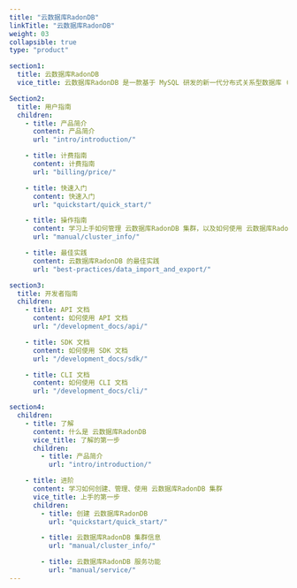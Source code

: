 ```yaml
---
title: "云数据库RadonDB"
linkTitle: "云数据库RadonDB"
weight: 03
collapsible: true
type: "product"

section1:
  title: 云数据库RadonDB
  vice_title: 云数据库RadonDB 是一款基于 MySQL 研发的新一代分布式关系型数据库 (MyNewSQL)。

Section2:
  title: 用户指南
  children:
    - title: 产品简介
      content: 产品简介
      url: "intro/introduction/"

    - title: 计费指南
      content: 计费指南
      url: "billing/price/"

    - title: 快速入门
      content: 快速入门
      url: "quickstart/quick_start/"

    - title: 操作指南
      content: 学习上手如何管理 云数据库RadonDB 集群，以及如何使用 云数据库RadonDB 提供的相关服务等。
      url: "manual/cluster_info/"

    - title: 最佳实践
      content: 云数据库RadonDB 的最佳实践
      url: "best-practices/data_import_and_export/"

section3:
  title: 开发者指南
  children:
    - title: API 文档
      content: 如何使用 API 文档
      url: "/development_docs/api/"

    - title: SDK 文档
      content: 如何使用 SDK 文档
      url: "/development_docs/sdk/"

    - title: CLI 文档
      content: 如何使用 CLI 文档
      url: "/development_docs/cli/"

section4:
  children:
    - title: 了解
      content: 什么是 云数据库RadonDB
      vice_title: 了解的第一步
      children:
        - title: 产品简介
          url: "intro/introduction/"

    - title: 进阶
      content: 学习如何创建、管理、使用 云数据库RadonDB 集群
      vice_title: 上手的第一步
      children: 
        - title: 创建 云数据库RadonDB
          url: "quickstart/quick_start/"

        - title: 云数据库RadonDB 集群信息
          url: "manual/cluster_info/"

        - title: 云数据库RadonDB 服务功能
          url: "manual/service/"
---
```



<!-- type: "product" 这个参数表明这是一个产品index页面 -->
<!-- section1 为产品index页面 主标题 副标题 video  video_img为视频图片  -->
<!-- section2 为产品index页面 第一个大块的用户文档配置  -->
<!-- section3 为产品index页面 第二个大块的开发者文档配置  -->
<!-- section4 为产品index页面 第三个大块的学习路径配置  -->